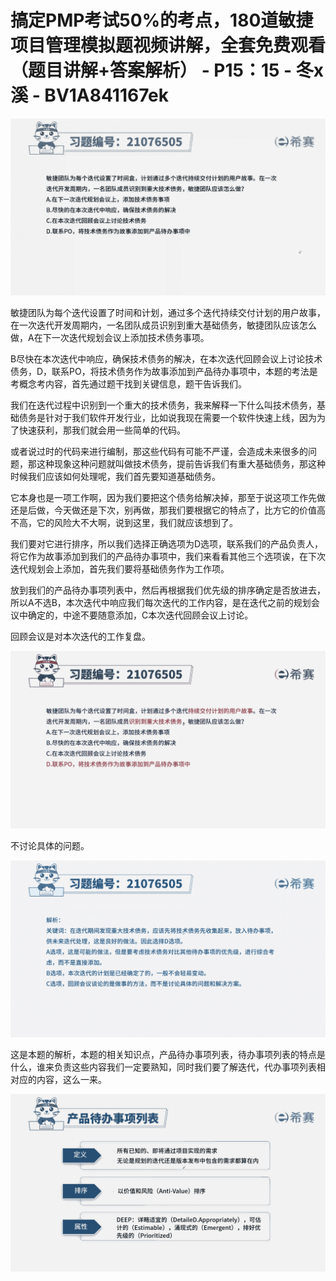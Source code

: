 # 搞定PMP考试50%的考点，180道敏捷项目管理模拟题视频讲解，全套免费观看（题目讲解+答案解析） - P15：15 - 冬x溪 - BV1A841167ek

![](img/2905b33bf5a1372b1a19cbd04a5d9e99_0.png)

敏捷团队为每个迭代设置了时间和计划，通过多个迭代持续交付计划的用户故事，在一次迭代开发周期内，一名团队成员识别到重大基础债务，敏捷团队应该怎么做，A在下一次迭代规划会议上添加技术债务事项。

B尽快在本次迭代中响应，确保技术债务的解决，在本次迭代回顾会议上讨论技术债务，D，联系PO，将技术债务作为故事添加到产品待办事项中，本题的考法是考概念考内容，首先通过题干找到关键信息，题干告诉我们。

我们在迭代过程中识别到一个重大的技术债务，我来解释一下什么叫技术债务，基础债务是针对于我们软件开发行业，比如说我现在需要一个软件快速上线，因为为了快速获利，那我们就会用一些简单的代码。

或者说过时的代码来进行编制，那这些代码有可能不严谨，会造成未来很多的问题，那这种现象这种问题就叫做技术债务，提前告诉我们有重大基础债务，那这种时候我们应该如何处理呢，我们首先要知道基础债务。

它本身也是一项工作啊，因为我们要把这个债务给解决掉，那至于说这项工作先做还是后做，今天做还是下次，别再做，那我们要根据它的特点了，比方它的价值高不高，它的风险大不大啊，说到这里，我们就应该想到了。

我们要对它进行排序，所以我们选择正确选项为D选项，联系我们的产品负责人，将它作为故事添加到我们的产品待办事项中，我们来看看其他三个选项诶，在下次迭代规划会上添加，首先我们要将基础债务作为工作项。

放到我们的产品待办事项列表中，然后再根据我们优先级的排序确定是否放进去，所以A不选B，本次迭代中响应我们每次迭代的工作内容，是在迭代之前的规划会议中确定的，中途不要随意添加，C本次迭代回顾会议上讨论。

回顾会议是对本次迭代的工作复盘。

![](img/2905b33bf5a1372b1a19cbd04a5d9e99_2.png)

不讨论具体的问题。

![](img/2905b33bf5a1372b1a19cbd04a5d9e99_4.png)

这是本题的解析，本题的相关知识点，产品待办事项列表，待办事项列表的特点是什么，谁来负责这些内容我们一定要熟知，同时我们要了解迭代，代办事项列表相对应的内容，这么一来。



![](img/2905b33bf5a1372b1a19cbd04a5d9e99_6.png)
